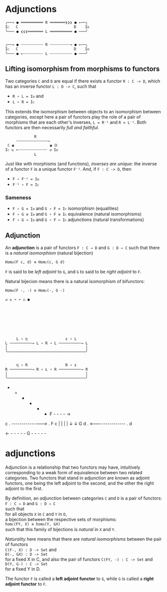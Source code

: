 # Adjunctions

```
╭──→ ● ══════════ R ═══════❯❯❯ ● ←──╮
Iᴄ   C                         D    Iᴅ
╰─── ● ❮❮❮═══════ L ══════════ ● ───╯


╭──→ ● ┈┈┈┈┈┈┈┈┈┈ R ┈┈┈┈┈┈┈┈┈→ ● ←──╮
Iᴄ   C                         D    Iᴅ
╰─── ● ←┈┈┈┈┈┈┈┈┈ L ┈┈┈┈┈┈┈┈┈┈ ● ───╯
```


## Lifting isomorphism from morphisms to functors

Two categories `C` and `D` are equal if there exists a functor `R : C -> D`, which has an inverse functor `L : D -> C`, such that
- `R ∘ L = Iᴅ` and
- `L ∘ R = Iᴄ`

This extends the isomorphism between objects to an isomorphism between categories, except here a pair of functors play the role of a pair of morphisms that are each other's inverses, `L = R⁻¹` and `R = L⁻¹`. Both functors are then necessarily *full and faithful*.

```
             R
     ╌╌╌╌╌╌╌╌╌╌╌╌╌╌→
 ℂ ◉                ◉ 𝔻
Iᴄ ↻ ←┈┈┈┈┈┈┈┈┈┈┈┈┈ ↺ Iᴅ
             L
```

Just like with morphisms (and functions), *inverses are unique*: the inverse of a functor `F` is a unique functor `F⁻¹`. And, if `F : C -> D`, then 
- `F ∘ F⁻¹ = Iᴅ`
- `F⁻¹ ∘ F = Iᴄ`




### Sameness

- `F ∘ G = Iᴅ` and `G ∘ F = Iᴄ` isomorphism (equalities)
- `F ∘ G ≅ Iᴅ` and `G ∘ F ≅ Iᴄ` equivalence (natural isomorphisms)
- `F ∘ G → Iᴅ` and `G ∘ F ← Iᴄ` adjunctions (natural transformations)


## Adjunction

An **adjunction** is a pair of functors `F : C → D` and `G : D → C` such that there is a *natural isomorphism* (natural bijection)

`Homᴅ(F c, d) ≅ Homᴄ(c, G d)`

`F` is said to be *left adjoint* to `G`, and 
`G` to said to be *right adjoint* to `F`.

Natural bijecion means there is a natural isomorphism of bifunctors:

`Homᴅ(F -, -) ≅ Homᴄ(-, G -)`



```
↺ ↻ ↷ ↶ ○ ●








     L ∘ η                 ε ∘ L
L ──────────→ L ∘ R ∘ L ──────────→ L
│                                   │
╰───────────────────────────────────╯


     η ∘ R                 R ∘ ε
R ──────────→ R ∘ L ∘ R ──────────→ R
│                                   │
╰───────────────────────────────────╯
```


- - - - - - F - - - - ->

c   . ---------------> . F c
    |                  |
    |                  |
    ↓                  ↓
G d . <--------------- . d


<- - - - - - G - - - - -



# adjunctions

Adjunction is a relationship that two functors may have, intuitively corresponding to a weak form of equivalence between two related categories. Two functors that stand in adjunction are known as adjoint functors, one being the left adjoint to the second, and the other the right adjoint to the first.

By definition, an *adjunction* between categories `C` and `D` is a pair of functors:   
`F : C → D` and `G : D → C`   
such that   
for all objects `X` in `C` and `Y` in `D`,    
a bijection between the respective sets of morphisms:   
`homᴄ(FY, X) ≅ homᴅ(Y, GX)`   
such that this family of bijections is *natural* in `X` and `Y`.

*Naturality* here means that there are *natural isomorphisms* 
between the pair of functors   
`C(F-, X) : D -> Set` and   
`D(-, GX) : D -> Set`    
for a fixed X in C, 
and also the pair of functors 
`C(FY, -) : C -> Set` and   
`D(Y, G-) : C -> Set`    
for a fixed Y in D.

The functor `F` is called a **left adjoint functor** to `G`, 
while `G` is called a **right adjoint functor** to `F`.
